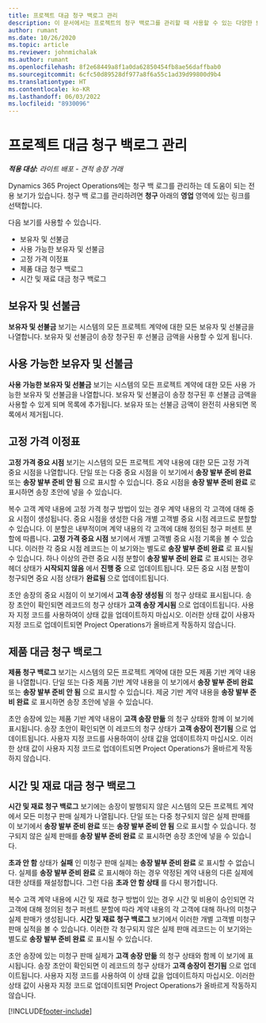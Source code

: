```yaml
---
title: 프로젝트 대금 청구 백로그 관리
description: 이 문서에서는 프로젝트의 청구 백로그를 관리할 때 사용할 수 있는 다양한 보기에 대한 정보를 제공합니다.
author: rumant
ms.date: 10/26/2020
ms.topic: article
ms.reviewer: johnmichalak
ms.author: rumant
ms.openlocfilehash: 8f2e68449a8f1a0da62850454fb8ae56daffbab0
ms.sourcegitcommit: 6cfc50d89528df977a8f6a55c1ad39d99800d9b4
ms.translationtype: HT
ms.contentlocale: ko-KR
ms.lasthandoff: 06/03/2022
ms.locfileid: "8930096"
---
```

# <a name="manage-project-billing-backlog"></a>프로젝트 대금 청구 백로그 관리 

_**적용 대상:** 라이트 배포 - 견적 송장 거래_

Dynamics 365 Project Operations에는 청구 백 로그를 관리하는 데 도움이 되는 전용 보기가 있습니다. 청구 백 로그를 관리하려면 **청구** 아래의 **영업** 영역에 있는 링크를 선택합니다. 

다음 보기를 사용할 수 있습니다.

- 보유자 및 선불금
- 사용 가능한 보유자 및 선불금
- 고정 가격 이정표
- 제품 대금 청구 백로그
- 시간 및 재료 대금 청구 백로그

## <a name="retainers-and-advances"></a>보유자 및 선불금

**보유자 및 선불금** 보기는 시스템의 모든 프로젝트 계약에 대한 모든 보유자 및 선불금을 나열합니다. 보유자 및 선불금이 송장 청구된 후 선불금 금액을 사용할 수 있게 됩니다.

## <a name="available-retainers-and-advances"></a>사용 가능한 보유자 및 선불금

**사용 가능한 보유자 및 선불금** 보기는 시스템의 모든 프로젝트 계약에 대한 모든 사용 가능한 보유자 및 선불금을 나열합니다. 보유자 및 선불금이 송장 청구된 후 선불금 금액을 사용할 수 있게 되며 목록에 추가됩니다. 보유자 또는 선불금 금액이 완전히 사용되면 목록에서 제거됩니다.

## <a name="fixed-price-milestones"></a>고정 가격 이정표

**고정 가격 중요 시점** 보기는 시스템의 모든 프로젝트 계약 내용에 대한 모든 고정 가격 중요 시점을 나열합니다. 단일 또는 다중 중요 시점을 이 보기에서 **송장 발부 준비 완료** 또는 **송장 발부 준비 안 됨** 으로 표시할 수 있습니다. 중요 시점을 **송장 발부 준비 완료** 로 표시하면 송장 초안에 넣을 수 있습니다.

복수 고객 계약 내용에 고정 가격 청구 방법이 있는 경우 계약 내용의 각 고객에 대해 중요 시점이 생성됩니다. 중요 시점을 생성한 다음 개별 고객별 중요 시점 레코드로 분할할 수 있습니다. 이 분할은 내부적이며 계약 내용의 각 고객에 대해 정의된 청구 퍼센트 분할에 따릅니다. **고정 가격 중요 시점** 보기에서 개별 고객별 중요 시점 기록을 볼 수 있습니다. 이러한 각 중요 시점 레코드는 이 보기와는 별도로 **송장 발부 준비 완료** 로 표시될 수 있습니다. 하나 이상의 관련 중요 시점 분할이 **송장 발부 준비 완료** 로 표시되는 경우 헤더 상태가 **시작되지 않음** 에서 **진행 중** 으로 업데이트됩니다. 모든 중요 시점 분할이 청구되면 중요 시점 상태가 **완료됨** 으로 업데이트됩니다.

초안 송장의 중요 시점이 이 보기에서 **고객 송장 생성됨** 의 청구 상태로 표시됩니다. 송장 초안이 확인되면 레코드의 청구 상태가 **고객 송장 게시됨** 으로 업데이트됩니다. 사용자 지정 코드를 사용하여이 상태 값을 업데이트하지 마십시오. 이러한 상태 값이 사용자 지정 코드로 업데이트되면 Project Operations가 올바르게 작동하지 않습니다.

## <a name="product-billing-backlog"></a>제품 대금 청구 백로그

**제품 청구 백로그** 보기는 시스템의 모든 프로젝트 계약에 대한 모든 제품 기반 계약 내용을 나열합니다. 단일 또는 다중 제품 기반 계약 내용을 이 보기에서 **송장 발부 준비 완료** 또는 **송장 발부 준비 안 됨** 으로 표시할 수 있습니다. 제굼 기반 계약 내용을 **송장 발부 준비 완료** 로 표시하면 송장 초안에 넣을 수 있습니다.

초안 송장에 있는 제품 기반 계약 내용이 **고객 송장 만듦** 의 청구 상태와 함께 이 보기에 표시됩니다. 송장 초안이 확인되면 이 레코드의 청구 상태가 **고객 송장이 전기됨** 으로 업데이트됩니다. 사용자 지정 코드를 사용하여이 상태 값을 업데이트하지 마십시오. 이러한 상태 값이 사용자 지정 코드로 업데이트되면 Project Operations가 올바르게 작동하지 않습니다.

## <a name="time-and-material-billing-backlog"></a>시간 및 재료 대금 청구 백로그

**시간 및 재료 청구 백로그** 보기에는 송장이 발행되지 않은 시스템의 모든 프로젝트 계약에서 모든 미청구 판매 실제가 나열됩니다. 단일 또는 다중 청구되지 않은 실제 판매를 이 보기에서 **송장 발부 준비 완료** 또는 **송장 발부 준비 안 됨** 으로 표시할 수 있습니다. 청구되지 않은 실제 판매를 **송장 발부 준비 완료** 로 표시하면 송장 초안에 넣을 수 있습니다.

**초과 안 함** 상태가 **실패** 인 미청구 판매 실제는 **송장 발부 준비 완료** 로 표시할 수 없습니다. 실제를 **송장 발부 준비 완료** 로 표시해야 하는 경우 약정된 계약 내용의 다른 실제에 대한 상태를 재설정합니다. 그런 다음 **초과 안 함 상태** 를 다시 평가합니다.

복수 고객 계약 내용에 시간 및 재료 청구 방법이 있는 경우 시간 및 비용이 승인되면 각 고객에 대해 정의된 청구 퍼센트 분할에 따라 계약 내용의 각 고객에 대해 하나의 미청구 실제 판매가 생성됩니다. **시간 및 재료 청구 백로그** 보기에서 이러한 개별 고객별 미청구 판매 실적을 볼 수 있습니다. 이러한 각 청구되지 않은 실제 판매 레코드는 이 보기와는 별도로 **송장 발부 준비 완료** 로 표시될 수 있습니다.

초안 송장에 있는 미청구 판매 실제가 **고객 송장 만듦** 의 청구 상태와 함께 이 보기에 표시됩니다. 송장 초안이 확인되면 이 레코드의 청구 상태가 **고객 송장이 전기됨** 으로 업데이트됩니다. 사용자 지정 코드를 사용하여 이 상태 값을 업데이트하지 마십시오. 이러한 상태 값이 사용자 지정 코드로 업데이트되면 Project Operations가 올바르게 작동하지 않습니다.


[!INCLUDE[footer-include](../../includes/footer-banner.md)]
